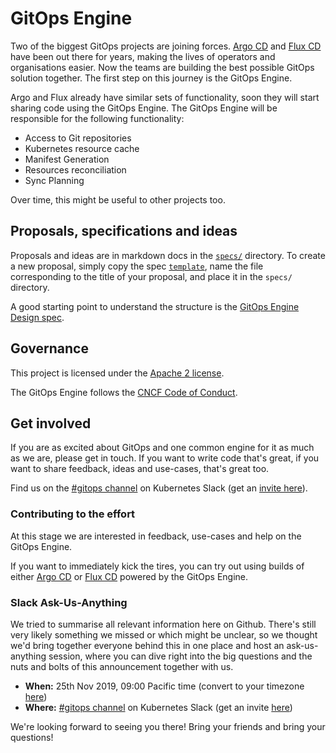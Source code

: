 # GitOps Engine

Two of the biggest GitOps projects are joining forces. [Argo CD](https://github.com/argoproj/argo-cd) and [Flux CD](https://github.com/fluxcd/flux) have been out there for years, making the lives of operators and organisations easier. Now the teams are building the best possible GitOps solution together. The first step on this journey is the GitOps Engine.

Argo and Flux already have similar sets of functionality, soon they will start sharing code using the GitOps Engine. The GitOps Engine will be responsible for the following functionality:

- Access to Git repositories
- Kubernetes resource cache
- Manifest Generation
- Resources reconciliation
- Sync Planning

Over time, this might be useful to other projects too.

## Proposals, specifications and ideas

Proposals and ideas are in markdown docs in the [`specs/`](specs/) directory.
To create a new proposal, simply copy the spec [`template`](specs/template.md),
name the file corresponding to the title of your proposal, and place it in the
`specs/` directory.

A good starting point to understand the structure is the [GitOps Engine Design spec](specs/design.md).

## Governance

This project is licensed under the [Apache 2 license](LICENSE).

The GitOps Engine follows the [CNCF Code of Conduct](https://github.com/cncf/foundation/blob/master/code-of-conduct.md).

## Get involved

If you are as excited about GitOps and one common engine for it as much as we are, please get in touch. If you want to write code that's great, if you want to share feedback, ideas and use-cases, that's great too.

Find us on the [#gitops channel](https://kubernetes.slack.com/messages/gitops) on Kubernetes Slack (get an [invite here](https://kubernetes.slack.com/)).

### Contributing to the effort

At this stage we are interested in feedback, use-cases and help on the GitOps Engine.

If you want to immediately kick the tires, you can try out using builds of either [Argo CD][argo-poc] or [Flux CD][flux-poc] powered by the GitOps Engine.

[argo-poc]: https://github.com/argoproj/argo-cd/tree/gitops-engine-poc#what-is-gitops-engine-poc-branch
[flux-poc]: https://github.com/fluxcd/flux/tree/gitops-engine-poc#what-is-gitops-engine-poc-branch

### Slack Ask-Us-Anything

We tried to summarise all relevant information here on Github. There's still very likely something we missed or which might be unclear, so we thought we'd bring together everyone behind this in one place and host an ask-us-anything session, where you can dive right into the big questions and the nuts and bolts of this announcement together with us.

- **When:** 25th Nov 2019, 09:00 Pacific time (convert to your timezone [here][tz-convert])
- **Where:** [#gitops channel][gitops-slack] on Kubernetes Slack (get an invite [here][kube-slack])

We're looking forward to seeing you there! Bring your friends and bring your questions!

[kube-slack]: https://kubernetes.slack.com/
[gitops-slack]: https://kubernetes.slack.com/messages/gitops
[tz-convert]: https://www.timeanddate.com/worldclock/fixedtime.html?msg=GitOps+Engine+Slack+AMA&iso=20191125T09&p1=224&ah=1
